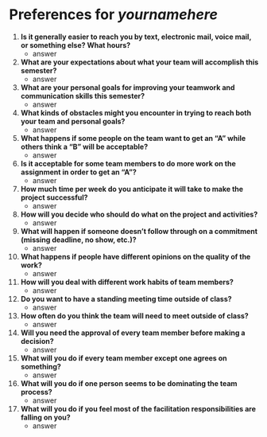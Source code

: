 # Preferences for _yournamehere_

1. __Is it generally easier to reach you by text, electronic mail, voice mail, or something else?  What hours?__ 
   * answer
1. __What are your expectations about what your team will accomplish this semester?__ 
   * answer
1. __What are your personal goals for improving your teamwork and communication skills this semester?__ 
   * answer
1. __What kinds of obstacles might you encounter in trying to reach both your team and personal goals?__ 
   * answer
1. __What happens if some people on the team want to get an “A” while others think a “B” will be acceptable?__ 
   * answer
1. __Is it acceptable for some team members to do more work on the assignment in order to get an “A”?__ 
   * answer
1. __How much time per week do you anticipate it will take to make the project successful?__ 
   * answer
1. __How will you decide who should do what on the project and activities?__ 
   * answer
1. __What will happen if someone doesn’t follow through on a commitment (missing deadline, no show, etc.)?__ 
   * answer
1. __What happens if people have different opinions on the quality of the work?__ 
   * answer
1. __How will you deal with different work habits of team members?__ 
   * answer
1. __Do you want to have a standing meeting time outside of class?__ 
   * answer
1. __How often do you think the team will need to meet outside of class?__ 
   * answer
1. __Will you need the approval of every team member before making a decision?__ 
   * answer
1. __What will you do if every team member except one agrees on something?__ 
   * answer
1. __What will you do if one person seems to be dominating the team process?__ 
   * answer
1. __What will you do if you feel most of the facilitation responsibilities are falling on you?__ 
   * answer
